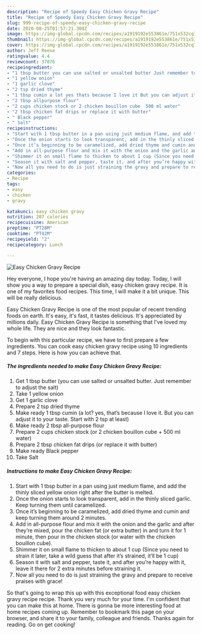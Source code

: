 ```yaml
---
description: "Recipe of Speedy Easy Chicken Gravy Recipe"
title: "Recipe of Speedy Easy Chicken Gravy Recipe"
slug: 999-recipe-of-speedy-easy-chicken-gravy-recipe
date: 2020-08-25T01:57:21.308Z
image: https://img-global.cpcdn.com/recipes/a1919192e553861e/751x532cq70/easy-chicken-gravy-recipe-recipe-main-photo.jpg
thumbnail: https://img-global.cpcdn.com/recipes/a1919192e553861e/751x532cq70/easy-chicken-gravy-recipe-recipe-main-photo.jpg
cover: https://img-global.cpcdn.com/recipes/a1919192e553861e/751x532cq70/easy-chicken-gravy-recipe-recipe-main-photo.jpg
author: Jeff Reese
ratingvalue: 4.4
reviewcount: 37076
recipeingredient:
- "1 tbsp butter you can use salted or unsalted butter Just remember to adjust the salt"
- "1 yellow onion"
- "1 garlic clove"
- "2 tsp dried thyme"
- "1 tbsp cumin a lot yes thats because I love it But you can adjust it to your taste Start with 2 tsp at least"
- "2 tbsp allpurpose flour"
- "2 cups chicken stock or 2 chicken bouillon cube  500 ml water"
- "2 tbsp chicken fat drips or replace it with butter"
- " Black pepper"
- " Salt"
recipeinstructions:
- "Start with 1 tbsp butter in a pan using just medium flame, and add the thinly sliced yellow onion right after the butter is melted."
- "Once the onion starts to look transparent, add in the thinly sliced garlic. Keep turning them until caramelized."
- "Once it’s beginning to be caramelized, add dried thyme and cumin and keep turning them around 2 minutes."
- "Add in all-purpose flour and mix it with the onion and the garlic and after they’re mixed, pour the chicken fat (or extra butter) in and turn it for 1 minute, then pour in the chicken stock (or water with the chicken bouillon cube)."
- "Shimmer it on small flame to thicken to about 1 cup (Since you need to strain it later, take a wild guess that after it’s strained, it’ll be 1 cup)"
- "Season it with salt and pepper, taste it, and after you’re happy with it, leave it there for 2 extra minutes before straining it."
- "Now all you need to do is just straining the gravy and prepare to receive praises with grace!"
categories:
- Recipe
tags:
- easy
- chicken
- gravy

katakunci: easy chicken gravy 
nutrition: 207 calories
recipecuisine: American
preptime: "PT28M"
cooktime: "PT42M"
recipeyield: "2"
recipecategory: Lunch

---
```



![Easy Chicken Gravy Recipe](https://img-global.cpcdn.com/recipes/a1919192e553861e/751x532cq70/easy-chicken-gravy-recipe-recipe-main-photo.jpg)

Hey everyone, I hope you're having an amazing day today. Today, I will show you a way to prepare a special dish, easy chicken gravy recipe. It is one of my favorites food recipes. This time, I will make it a bit unique. This will be really delicious.

Easy Chicken Gravy Recipe is one of the most popular of recent trending foods on earth. It's easy, it's fast, it tastes delicious. It's appreciated by millions daily. Easy Chicken Gravy Recipe is something that I've loved my whole life. They are nice and they look fantastic.




To begin with this particular recipe, we have to first prepare a few ingredients. You can cook easy chicken gravy recipe using 10 ingredients and 7 steps. Here is how you can achieve that.

<!--inarticleads1-->

##### The ingredients needed to make Easy Chicken Gravy Recipe:

1. Get 1 tbsp butter (you can use salted or unsalted butter. Just remember to adjust the salt)
1. Take 1 yellow onion
1. Get 1 garlic clove
1. Prepare 2 tsp dried thyme
1. Make ready 1 tbsp cumin (a lot? yes, that’s because I love it. But you can adjust it to your taste. Start with 2 tsp at least)
1. Make ready 2 tbsp all-purpose flour
1. Prepare 2 cups chicken stock (or 2 chicken bouillon cube + 500 ml water)
1. Prepare 2 tbsp chicken fat drips (or replace it with butter)
1. Make ready  Black pepper
1. Take  Salt




<!--inarticleads2-->

##### Instructions to make Easy Chicken Gravy Recipe:

1. Start with 1 tbsp butter in a pan using just medium flame, and add the thinly sliced yellow onion right after the butter is melted.
1. Once the onion starts to look transparent, add in the thinly sliced garlic. Keep turning them until caramelized.
1. Once it’s beginning to be caramelized, add dried thyme and cumin and keep turning them around 2 minutes.
1. Add in all-purpose flour and mix it with the onion and the garlic and after they’re mixed, pour the chicken fat (or extra butter) in and turn it for 1 minute, then pour in the chicken stock (or water with the chicken bouillon cube).
1. Shimmer it on small flame to thicken to about 1 cup (Since you need to strain it later, take a wild guess that after it’s strained, it’ll be 1 cup)
1. Season it with salt and pepper, taste it, and after you’re happy with it, leave it there for 2 extra minutes before straining it.
1. Now all you need to do is just straining the gravy and prepare to receive praises with grace!




So that's going to wrap this up with this exceptional food easy chicken gravy recipe recipe. Thank you very much for your time. I'm confident that you can make this at home. There is gonna be more interesting food at home recipes coming up. Remember to bookmark this page on your browser, and share it to your family, colleague and friends. Thanks again for reading. Go on get cooking!
